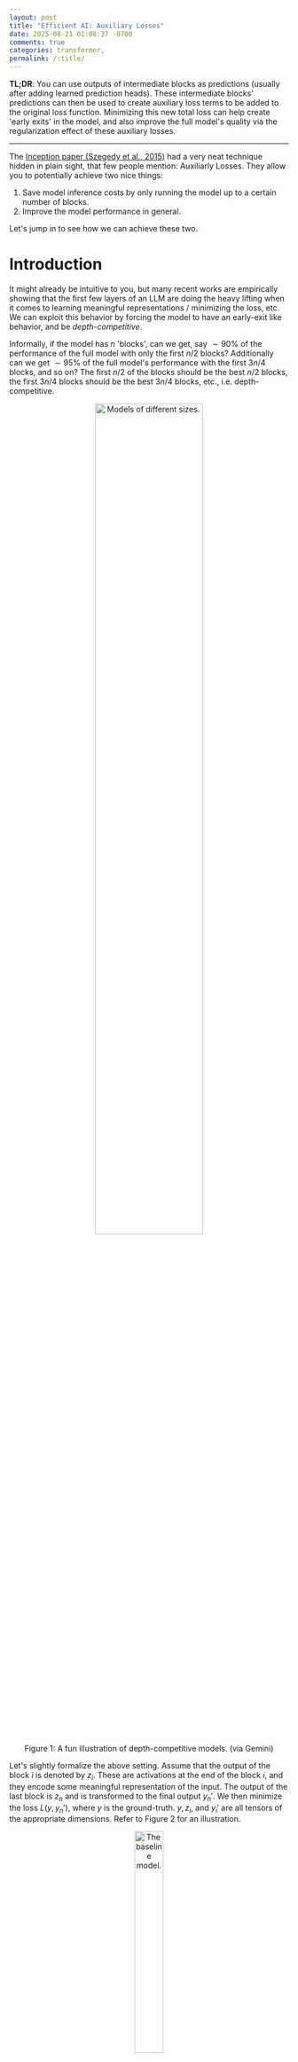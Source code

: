 ```yaml
---
layout: post
title: "Efficient AI: Auxiliary Losses"
date: 2025-08-21 01:08:37 -0700
comments: true
categories: transformer,
permalink: /:title/
---
```

**TL;DR**: You can use outputs of intermediate blocks as predictions (usually after adding learned prediction heads). These intermediate blocks' predictions can then be used to create auxiliary loss terms to be added to the original loss function. Minimizing this new total loss can help create 'early exits' in the model, and also improve the full model's quality via the regularization effect of these auxiliary losses.

---

The <a href="https://arxiv.org/abs/1409.4842" target="_blank">Inception paper (Szegedy et al., 2015)</a> had a very neat technique hidden in plain sight, that few people mention: Auxiliarly Losses. They allow you to potentially achieve two nice things:

1. Save model inference costs by only running the model up to a certain number of blocks.
1. Improve the model performance in general. 

Let's jump in to see how we can achieve these two.

# Introduction

It might already be intuitive to you, but many recent works are empirically showing that the first few layers of an LLM are doing the heavy lifting when it comes to learning meaningful representations / minimizing the loss, etc. We can exploit this behavior by forcing the model to have an early-exit like behavior, and be _depth-competitive_. 

Informally, if the model has $n$ 'blocks', can we get, say $\sim 90\%$ of the performance of the full model with only the first $n/2$ blocks? Additionally can we get $\sim 95\%$ of the full model's performance with the first $3n/4$ blocks, and so on? The first $n/2$ of the blocks should be the best $n/2$ blocks, the first $3n/4$ blocks should be the best $3n/4$ blocks, etc., i.e. depth-competitive.

<center>
<img src="{{ site.baseurl }}/assets/img/2025/08/22/bots.jpg" alt="Models of different sizes."  style="width: 62%;"/>
<br/>
Figure 1: A fun illustration of depth-competitive models. (via Gemini)
</center>

Let's slightly formalize the above setting. Assume that the output of the block $i$ is denoted by $z_i$. These are activations at the end of the block $i$, and they encode some meaningful representation of the input. The output of the last block is $z_{n}$ and is transformed to the final output $y_{n}'$. We then minimize the loss $L(y, y_{n}')$, where $y$ is the ground-truth. $y, z_i,$ and $y_{i}'$ are all tensors of the appropriate dimensions. Refer to Figure 2 for an illustration.

<center>
<img src="{{ site.baseurl }}/assets/img/2025/08/22/baseline-model.jpg" alt="The baseline model."  style="width: 32%;"/>
<br/>
Figure 2: The baseline model consisting of $n$ blocks.
</center>

The problem that we have on our hands now is:
1. We have to run the full model to get the output.
1. The intermediate outputs may not make sense for directly predicting the output.

# Auxiliary Losses

To solve the above issue, we would like to potentially use the output of the $i$-th block ($z_i$) to generate a prediction. However in many cases $z_i$ cannot be used as-is. For instance, $z_i$ may have a last dimension of size $d$, while the output is expected to be of some other dimension $d' \neq d$. A simple fix is to attach an **auxiliary head**, which might simply be a trainable projection matrix $W_i$ such that $y_{i}' = W_i z_i$, where $y_{i}'$ is the output that we would use for prediction and in the loss. 

Additionally, the auxiliary head might anyway be required because the model isn't trained to generate $z_i$ in such a fashion that it is both: an intermediate representation which is the input to the next block, and also the final output.

Once we have $y_{i}'$ (potentially using auxiliary prediction heads), the auxiliary loss recipe is as follows:
1. Choose the different intermediate depths of the model that we care about, say $$D = \{ 2, n/2, 3n/4 \}$$ in this case.
1. Add a loss term $L(y, y_{d}')$ for each $d \in D$.
1. Optionally add a weight $\alpha_{i}$ (a hyper-param) to tune the contribution of that loss.

So the total loss to be minimized will look as follows:

$$
L_{\text{total}} = L(y, y_{n}') + \sum_{d \in D} \alpha_{d} L(y, y_{d}')
$$

Refer to Figure 3 below for an illustration of the case where we add auxiliary losses at depths $$D = \{ 2, n/2, 3n/4 \}$$.
<center>
<img src="{{ site.baseurl }}/assets/img/2025/08/22/aux-losses.jpg" alt="Auxiliary losses."  style="width: 62%;"/>
<br/>
Figure 3: A model with three auxiliary losses at depths $D = \{ 2, n/2, 3n/4 \}$.
</center>

# Observations
If we minimize the $L_{\text{total}}$ as described above, it will force the model to not just align $y_{n}'$ with $y$, but also the various $y_{d}'$ for each $d \in D$. This will naturally also allow us to use the various $y_{d}'$ as final outputs, where we can adjust the depth $d$ to match our cost v/s quality tradeoff. For example, if we want to get a model that works well with $n/2$ blocks, we would want to add an auxiliary loss term with that depth as described above.

Another nice property is that, even if we _don't_ intend to use smaller models with $d < n$, auxiliary losses provide a **regularizing effect** in the model which leads to better model quality, as described in the Inception paper. 

If we are only interested in improving the full model's quality, the auxiliary losses and prediction heads can be added during training, and then discarded during inference.

# Conclusion
To summarize, Auxiliary Losses is a simple technique that you can plug into your models to make them depth-competitive, or as a regularizer to just improve model quality.

_Thanks to <a href="http://dhruvbird.com" target="_blank">Dhruv Matani</a> for reviewing this post_.